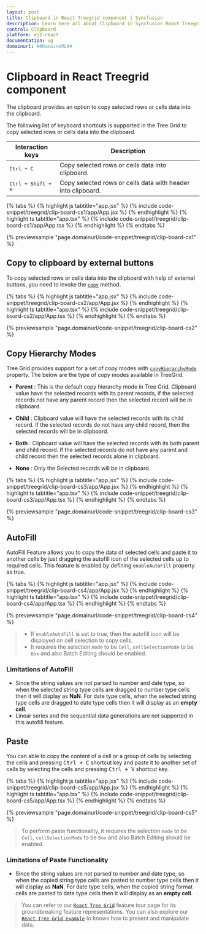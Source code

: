 ```yaml
---
layout: post
title: Clipboard in React Treegrid component | Syncfusion
description: Learn here all about Clipboard in Syncfusion React Treegrid component of Syncfusion Essential JS 2 and more.
control: Clipboard 
platform: ej2-react
documentation: ug
domainurl: ##DomainURL##
---
```


# Clipboard in React Treegrid component

The clipboard provides an option to copy selected rows or cells data into the clipboard.

The following list of keyboard shortcuts is supported in the Tree Grid to copy selected rows or cells data into the clipboard.

Interaction keys |Description
-----|-----
<kbd>Ctrl + C</kbd> |Copy selected rows or cells data into clipboard.
<kbd>Ctrl + Shift + H</kbd> |Copy selected rows or cells data with header into clipboard.

{% tabs %}
{% highlight js tabtitle="app.jsx" %}
{% include code-snippet/treegrid/clip-board-cs1/app/App.jsx %}
{% endhighlight %}
{% highlight ts tabtitle="app.tsx" %}
{% include code-snippet/treegrid/clip-board-cs1/app/App.tsx %}
{% endhighlight %}
{% endtabs %}

 {% previewsample "page.domainurl/code-snippet/treegrid/clip-board-cs1" %}

## Copy to clipboard by external buttons

To copy selected rows or cells data into the clipboard with help of external buttons, you need to invoke the [`copy`](https://ej2.syncfusion.com/react/documentation/api/treegrid/#copy) method.

{% tabs %}
{% highlight js tabtitle="app.jsx" %}
{% include code-snippet/treegrid/clip-board-cs2/app/App.jsx %}
{% endhighlight %}
{% highlight ts tabtitle="app.tsx" %}
{% include code-snippet/treegrid/clip-board-cs2/app/App.tsx %}
{% endhighlight %}
{% endtabs %}

 {% previewsample "page.domainurl/code-snippet/treegrid/clip-board-cs2" %}

## Copy Hierarchy Modes

Tree Grid provides support for a set of copy modes with [`copyHierarchyMode`](https://ej2.syncfusion.com/react/documentation/api/treegrid/filterSettingsModel/#hierarchymode) property.
The below are the type of copy modes available in TreeGrid.

* **Parent** : This is the default copy hierarchy mode in Tree Grid. Clipboard value have the selected records with its parent records, if the selected records not have any parent record then the selected record will be in clipboard.

* **Child** : Clipboard value will have the selected records with its child record. If the selected records do not have any child record, then the selected records will be in clipboard.

* **Both** : Clipboard value will have the selected records with its both parent and child record. If the selected records do not have any parent and child record then the selected records alone in clipboard.

* **None** : Only the Selected records will be in clipboard.

{% tabs %}
{% highlight js tabtitle="app.jsx" %}
{% include code-snippet/treegrid/clip-board-cs3/app/App.jsx %}
{% endhighlight %}
{% highlight ts tabtitle="app.tsx" %}
{% include code-snippet/treegrid/clip-board-cs3/app/App.tsx %}
{% endhighlight %}
{% endtabs %}

 {% previewsample "page.domainurl/code-snippet/treegrid/clip-board-cs3" %}

## AutoFill

AutoFill Feature allows you to copy the data of selected cells and paste it to another cells by just dragging the autofill icon of the selected cells up to required cells. This feature is enabled by defining `enableAutoFill` property as true.

{% tabs %}
{% highlight js tabtitle="app.jsx" %}
{% include code-snippet/treegrid/clip-board-cs4/app/App.jsx %}
{% endhighlight %}
{% highlight ts tabtitle="app.tsx" %}
{% include code-snippet/treegrid/clip-board-cs4/app/App.tsx %}
{% endhighlight %}
{% endtabs %}

 {% previewsample "page.domainurl/code-snippet/treegrid/clip-board-cs4" %}

> * If `enableAutoFill` is set to true, then the autofill icon will be displayed on cell selection to copy cells.
> * It requires the selection `mode` to be `Cell`,  `cellSelectionMode` to be `Box` and also Batch Editing should be enabled.

### Limitations of AutoFill

* Since the string values are not parsed to number and date type, so when the selected string type cells are dragged to number type cells then it will display as **NaN**. For date type cells, when the selected string type cells are dragged to date type cells then it will display as an **empty cell**.
* Linear series and the sequential data generations are not supported in this autofill feature.

## Paste

You can able to copy the content of a cell or a group of cells by selecting the cells and pressing <kbd>Ctrl + C</kbd> shortcut key and paste it to another set of cells by selecting the cells and pressing <kbd>Ctrl + V</kbd> shortcut key.

{% tabs %}
{% highlight js tabtitle="app.jsx" %}
{% include code-snippet/treegrid/clip-board-cs5/app/App.jsx %}
{% endhighlight %}
{% highlight ts tabtitle="app.tsx" %}
{% include code-snippet/treegrid/clip-board-cs5/app/App.tsx %}
{% endhighlight %}
{% endtabs %}

 {% previewsample "page.domainurl/code-snippet/treegrid/clip-board-cs5" %}

> To perform paste functionality, it requires the selection `mode` to be `Cell`,  `cellSelectionMode` to be `Box` and also Batch Editing should be enabled.

### Limitations of Paste Functionality

* Since the string values are not parsed to number and date type, so when the copied string type cells are pasted to number type cells then it will display as **NaN**. For date type cells, when the copied string format cells are pasted to date type cells then it will display as an **empty cell**.

> You can refer to our [`React Tree Grid`](https://www.syncfusion.com/react-components/react-tree-grid) feature tour page for its groundbreaking feature representations. You can also explore our [`React Tree Grid example`](https://ej2.syncfusion.com/react/demos/#/material/treegrid/treegrid-overview) to knows how to present and manipulate data.